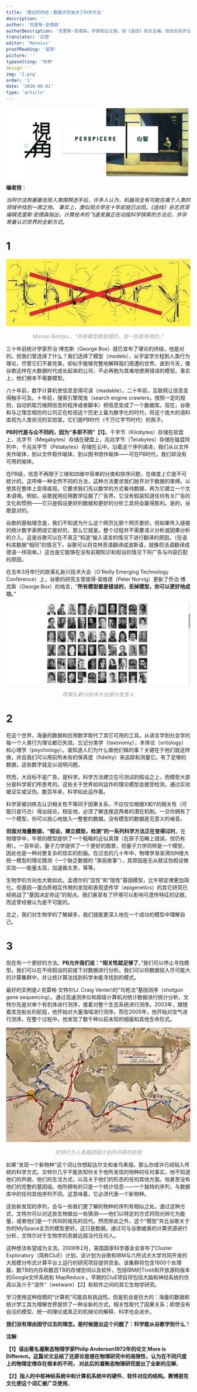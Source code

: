 ```yaml
---
title: '理论的终结：数据洪流淘汰了科学方法'
description: ''
author: '克里斯·安德森'
authorDescription: '克里斯·安德森，作家和企业家。前《连线》杂志主编。他先后在乔治华盛顿大学和加州大学伯克利分校学习物理学和新闻学。约翰·格雷（John Gray）'
translator: '后商'
editor: 'Monnius'
proofReading: '吴琪'
picture: ''
typesetting: '布林'
design：''
img: '1.png'
order: '1'
date: '2018-06-01'
type: 'article'
---
```


![](1.png)

**编者按**： 

*当阿尔法狗屡屡击败人类围棋选手后，许多人认为，机器完全有可能在属于人类的领域中找到一席之地。 事实上，类似观点早在十年前就已出现。《连线》杂志资深编辑克里斯·安德森指出，计算技术的飞速发展正在动摇科学探索的方法论，并孕育着认识世界的全新方式*。

# 1

![](2.png)
_<center><font color=#999>Marian Bantjes，“所有模型都是错的，但一些是有用的。”</font></center>_


三十年前统计学家乔治·博克斯（George Box）就已宣布了理论的终结，他是对的。但我们曾选择了什么？我们选择了模型（models），从宇宙学方程到人类行为理论，尽管它们不甚完美，却似乎能够完整地解释我们周遭的世界。直到今天，像谷歌这样在大数据时代成长起来的公司，不必再勉为其难地使用错误的模型。事实上，他们根本不需要模型。

六十年前，数字计算机使信息变得可读（readable）。二十年前，互联网让信息变得触手可及。十年前，搜索引擎爬虫（search engine crawlers，按照一定的规则，自动抓取万维网信息的程序或者脚本）把信息变成了一个数据库。现在，谷歌和与之理念相仿的公司正在检视这个历史上最为数字化的时代，将这个庞大的语料库视为人类状况的实验室。它们是PB时代（千万亿字节时代）的孩子。

**PB时代是与众不同的，因为“多即不同”【1】**。千字节（Kilobytes）存储在软盘上，兆字节（Megabytes）存储在硬盘上，兆兆字节（Terabytes）存储在磁盘阵列中，千兆兆字节（Petabytes）存储在云中。沿着这个序列递进，我们从以文件夹作喻体，到以文件柜作喻体，到以图书馆作喻体——可在PB时代，我们却没有可用的喻体。

在PB级，信息不再限于三维和四维中简单的分类和排序问题，在维度上它是不可统计的。这呼唤一种全然不同的方法，这种方法要求我们放开对于数据的束缚，以使其在整体上变得直观。它要求我们先以数学的方式看待数据，再为它建立一个文本语境。例如，谷歌就用应用数学征服了广告界。它没有假装知道任何有关广告的文化和惯例——它只是假设更好的数据和更好的分析工具将会赢得胜利。是的，谷歌是对的。

谷歌的基础理念是，我们不知道为什么这个网页比那个网页更好。但如果传入链接的统计数字表明说它是好的，那么它就是。整个过程并不需要语义分析或因果分析的介入。这是谷歌可以在不真正“知道”输入语言的情况下进行翻译的原因。（在语料库数据“相同”的情况下，谷歌可以将克林贡语翻译成波斯语，就像将法语翻译成德语一样简单。）这也是它能够在没有前期知识和假设的情况下将广告与内容匹配的原因。

在去年3月举行的欧莱礼新兴技术大会（O'Reilly Emerging Technology Conference）上，谷歌的研究主管彼得·诺维德（Peter Norvig）更新了乔治·博克斯（George Box）的格言，“**所有模型都是错误的，丢掉模型，你可以更好地成功**。”

![](3.png)
_<center><font color=#999>欧莱礼新兴技术大会部分发言人</font></center>_


# 2

在这个世界，海量的数据和应用数学取代了其它可用的工具。从语言学到社会学的每一个人类行为理论都已失效。忘记分类学（taxonomy），本体论（ontology）和心理学（psychology）。谁知道人们为什么做他们做的事？关键在于他们就这样做，并且我们可以用前所未有的保真度（fidelity）来追踪和测量它。有了足够的数据，这些数字就足以说明问题。

然而，大目标不是广告，是科学。科学方法建立在可测试的假设之上，而模型大部分是科学家们所思考的。这些关于世界如何运作的理论模型会接受检测，通过实验被证实或证伪。数百年来，科学如此运作着。

科学家被训练去认识相关性不等同于因果关系，不应仅仅根据X和Y的相关性（可能只是巧合）得出结论。相反地，必须了解连接这两者的潜在机制。一旦你拥有了一个模型，你可以放心地放入一整套的数据。没有模型的数据是无意义的噪音。

**但面对海量数据，“假设，建立模型，检测”的一系列科学方法正在变得过时**。在物理学中，牛顿的模型提供了一个粗略的近似真理（在原子范畴上错误，但仍有用）。一百年前，量子力学提供了一个更好的图景，但量子力学同样是一个模型，因此也是一种对更复杂的现实的刻画。在过去的几十年中，物理学渐渐滑向N维大统一模型的理论猜测（一个缺乏数据的 “美丽故事”），其原因是无从就证伪假设做实验——能量太高，加速器太贵，等等。

生物学的方向也大致如此。孟德尔的“显性”和“隐性”基因模型，比牛顿定律更加简化。但基因—蛋白质相互作用的发现和表观遗传学（epigenetics）的其它研究已经挑战了“基因决定命运”的观点。我们甚至有了环境可以影响可遗传特征的证据，而这曾经被认为是不可能的。

总之，我们对生物学的了解越多，我们就能更深入地在一个成功的模型中理解自己。

# 3

现在有一个更好的方法。**PB允许我们说：“相关性就足够了**。”我们可以停止寻找模型。我们可以在不经假设的前提下对数据进行分析。我们可以将数据投入尽可能大的计算集群中，并让统计算法找到科学未能寻找到的模式。

最好的实例是J·克雷格·文特尔(J. Craig Venter)的“鸟枪法”基因测序（shotgun gene sequencing）。通过高速测序仪和超级计算机对统计数据进行统计分析，文特尔先是对单个有机体进行测序，接着对整个生态系统进行测序。2003年，跟随着库克船长的航程，他开始对大量海域进行测序。而在2005年，他开始对空气进行测序。在整个过程中，他发现了数千种以前未知的细菌和其他生命形式。

![](4.png)
_<center><font color=#999>文特尔为人类基因组计划所开辟的航程</font></center>_


如果“发现一个新物种”这个词让你想起达尔文和雀鸟素描，那么你或许已经陷入传统的科学方式。文特尔几乎不能告知你关于他所发现的物种的任何事实。他不知道他们的外貌，他们的生活方式，以及关于他们的形态的任何其他方面。他甚至没有他们的完整的基因组。他所拥有的只是一个统计信息——一个独特的序列，与数据库中的任何其他序列不同，这意味着，它必须代表一个新物种。

这些新发现的序列，会与一些我们更了解的物种的序列有相似之处。通过这种方式，文特尔可以对这些生物做出一些猜测——他们以特定的方式将阳光转化为能量，或者他们是一个共同的祖先的后代。然而除此之外，这个“模型”并比谷歌关于你的MySpace主页的模型更好。这只是数据。通过可与谷歌媲美的计算资源进行分析，文特尔对于生物学的贡献远超当代任何人。

这种想法有望成为主流。2008年2月，美国国家科学基金会宣布了Cluster Exploratory（简称CluE）计划，该计划为谷歌和IBM与六所试点大学共同开发的大规模分布式计算平台上运行的研究项目提供资金。该集群将包含1600个处理器，数TB的内存和数百TB的存储空间以及软件，包括IBM的Tivoli和开放源码版本的Google文件系统和 MapReduce 。早期的CluE项目将包括大脑和神经系统的仿真以及介于“湿件”（wetware）【2】和软件之间的其它生物学研究。

学习使用这种规模的“计算机”可能具有挑战性。但是机会是巨大的：海量的数据和统计学工具为理解世界提供了一种全新的方式。相关性取代了因果关系；即使没有自洽的模型、统一的理论或真正的机械论的解释，科学也会进步。

**我们没有理由固守过去的理念。是时候提出这个问题了：科学能从谷歌学到什么**？



**注解**:

**【1】语出著名凝聚态物理学家Philip Anderson1972年的论文 More is Different。这篇论文总结了还原论思想在物理研究中的局限性，认为在不同尺度上的物理定律存在根本的不同， 对此后的凝聚态物理研究提出了全新的见解**。

**【2】指人的中枢神经系统中和计算机系统中的硬件、软件对应的结构。赛博朋克文化使这个词汇被广泛使用**。